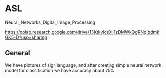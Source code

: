 # ASL
Neural_Networks_Digital_Image_Processing

https://colab.research.google.com/drive/13KtkvlcsXIj1zDMWkQgRNqIbdmkGK5-D?usp=sharing

## General
We have pictures of sign language, and after creating simple neural network model for classification we have accuracy about 75%


